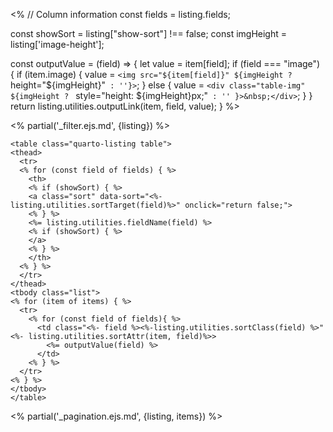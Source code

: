 <%
// Column information
const fields = listing.fields;

const showSort = listing["show-sort"] !== false;
const imgHeight = listing['image-height'];

const outputValue = (field) => {
let value = item[field];
if (field === "image") {
if (item.image) {
value = `<img src="${item[field]}" ${imgHeight ? ` height="${imgHeight}"` : ''}>`;
} else {
value = `<div class="table-img" ${imgHeight ? ` style="height: ${imgHeight}px;"` : '' }>&nbsp;</div>`;
}
}
return listing.utilities.outputLink(item, field, value);
}
%>

<% partial('\_filter.ejs.md', {listing}) %>

```{=html}
<table class="quarto-listing table">
<thead>
  <tr>
  <% for (const field of fields) { %>
    <th>
    <% if (showSort) { %>
    <a class="sort" data-sort="<%-listing.utilities.sortTarget(field)%>" onclick="return false;">
    <% } %>
    <%= listing.utilities.fieldName(field) %>
    <% if (showSort) { %>
    </a>
    <% } %>
    </th>
  <% } %>
  </tr>
</thead>
<tbody class="list">
<% for (item of items) { %>
  <tr>
    <% for (const field of fields){ %>
      <td class="<%- field %><%-listing.utilities.sortClass(field) %>"<%- listing.utilities.sortAttr(item, field)%>>
        <%= outputValue(field) %>
      </td>
    <% } %>
  </tr>
<% } %>
</tbody>
</table>
```

<% partial('\_pagination.ejs.md', {listing, items}) %>

